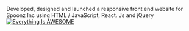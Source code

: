 Developed, designed and launched a responsive front end website for Spoonz Inc using HTML / JavaScript, React. Js and jQuery
[![Everything Is AWESOME](https://imgur.com/vzq0TmW.png)](https://spoonz.netlify.app/ "Everything Is AWESOME")
